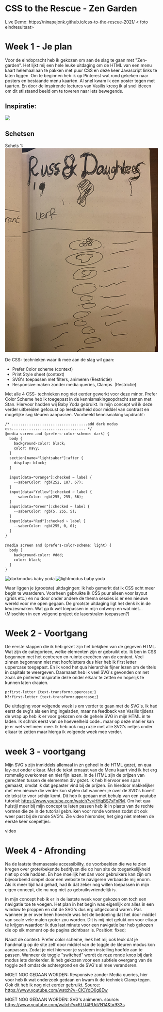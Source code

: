 # CSS to the Rescue - Zen Garden
Live Demo:  https://ninapajonk.github.io/css-to-the-rescue-2021/
< foto eindresultaat>

# Week 1 - Je plan

Voor de eindopracht heb ik gekozen om aan de slag te gaan met "Zen-garden". Het lijkt mij een hele leuke uitdaging om de HTML van een menu kaart helemaal aan te pakken met puur CSS en deze keer Javascript links te laten liggen. 
Om te beginnen heb ik op Pinterest wat rond gekeken naar posters en bestaande menu kaarten. Al snel kwam ik een poster tegen met taarten. En door de inspirende lectures van Vasilis kreeg ik al snel ideeen  om dit stilstaand beeld om te toveren naar iets bewegends. 
## Inspiratie:
<img src="/images/360DegreesOfCake.jpg">

## Schetsen
Schets 1:
<img src="/images/schets1.jpg">

De CSS- technieken waar ik mee aan de slag wil gaan:
- Prefer Color scheme (context)
- Print Style sheet (context) 
- SVG's toepassen met filters, animeren (Restrictie)
- Responsive maken zonder media queries, Clamps. (Restrictie)

Met alle 4 CSS- technieken nog niet eerder gewerkt voor deze minor. Prefer Color Scheme heb ik toegepast in de kennismakingsopdracht samen met Stan. Hiervoor hadden wij Baby Yoda gebruikt. In mijn concept wil ik deze verder uitbreiden gefocust op leesbaarheid door middel van contrast en mogelijke svg kleuren aanpassen. 
Voorbeeld kennismakingsopdracht:

```
/* ...................................add dark modus css.................................. */
@media screen and (prefers-color-scheme: dark) {
  body {
    background-color: black;
    color: navy;
  }
  section[name="lightsaber"]:after {
    display: block;
  }

  input[data="Orange"]:checked ~ label {
    --saberColor: rgb(252, 187, 67);
  }
  input[data="Yellow"]:checked ~ label {
    --saberColor: rgb(255, 255, 56);
  }
  input[data="Green"]:checked ~ label {
    --saberColor: rgb(5, 255, 5);
  }
  input[data="Red"]:checked ~ label {
    --saberColor: rgb(255, 0, 0);
  }
}

@media screen and (prefers-color-scheme: light) {
  body {
    background-color: #ddd;
    color: black;
  }
}
```
<img src="/images/yoda_dark.jpg" alt="darkmodus baby yoda">
<img src="/images/yoda_light.jpg" alt="lightmodus baby yoda">

Waar liggen je (grootste) uitdagingen: Ik heb gemerkt dat ik CSS echt meer begin te waarderen. Voorheen gebruikte ik CSS puur alleen voor layout (grids etc.) en nu door onder andere de thema sessies is er een nieuwe wereld voor me open gegaan. De grootste uitdaging ligt het denk ik in de keuzesmaken. Wat ga ik wel toepassen in mijn ontwerp en wat niet... (Misschien in een volgend project de laserstralen toepassen?)


# Week 2  - Voortgang
De eerste stappen die ik heb gezet zijn het bekijken van de gegeven HTML. Wat zijn de categorieen, welke elementen zijn er gebruikt etc. Ik ben in CSS begonnen met het centreren en ruimte creeëren van de content. Veel zinnen begonnenn niet met hoofdletters dus hier heb ik first letter uppercase toegepast. En ik vond het qua hierarchie fijner lezen om de titels in capitals te weergeven. Daarnaast heb ik veel SVG's gevonden om net zoals de pinterest inspiratie deze onder elkaar te zetten en hopelijk te kunnen laten draaien. 
```
p:first-letter {text-transform:uppercase;}
h3:first-letter {text-transform:uppercase;} 
```
De uitdaging voor volgende week is om verder te gaan met de SVG's. Ik had eerst de svg's als een img ingeladen, maar na feedback van Vasilis tijdens de wrap up heb ik er voor gekozen om de gehele SVG in mijn HTML in te laden. Ik schrok eerst van de hoeveelheid code.. maar op deze manier kan je er wel veel meer mee. Ik heb ook nog ruzie met alle SVG's netjes onder elkaar te zetten maar hierga ik volgende week mee verder. 

# week 3 - voortgang
Mijn SVG's zijn inmiddels allemaal in zn geheel in de HTML gezet, en qua lay-out onder elkaar. Met de tekst ernaast van de Menu kaart vind ik het erg rommelig overkomen en niet fijn lezen. In de HTML zijn de prijzen van gerechten tussen de elementen div gezet. Ik heb hiervoor een span gemaakt, omdat ik dat gepaster vind bij de prijzen. En hierdoor makkelijker met een nieuwe div verder kon stylen dat wanneer je over de SVG's hovert de tekst te voor schijn komt. Dit heb ik gedaan met behulp van een youtube tutorial: https://www.youtube.com/watch?v=HHqBS7xFnPM. 
Om het qua huistijl meer bij mijn concept te laten passen heb ik in plaats van de rechte vormen die ze in de tutorial gebruiken voor ronde vormen zodat dit ook weer past bij de ronde SVG's. Zie video hieronder, het ging niet meteen de eerste keer soepeltjes: 

video


# Week 4 - Afronding

Na de laatste themasessie accessibility, de voorbeelden die we te zien kregen over grote/bekende bedrijven die op hun site de toegankelijkheid niet op orde hadden. En hoe moeilijk het dan voor gebruikers kan zijn om bijvoorbeeld simpel door een website te navigeren verbaasde mij enorm. Als ik meer tijd had gehad, had ik dat zeker nog willen toepassen in mijn eigen concept, die nu nog niet zo gebruiksvriendelijk is. 

In mijn concept heb ik er in de laatste week voor gekozen om toch een navigatie toe te voegen. Het plan in het begin was eigenlijk om alles in een window te proppen en dat de SVG's dus erg uitgezoomd waren. Pas wanneer je er over heen hoverde was het de bedoeling dat het door middel van scale vele malen groter zou worden. Dit is mij niet gelukt om voor elkaar te krijgen waardoor ik dus last minute voor een navigatie bar heb gekozen die op elk moment op de pagina zichtbaar is. Position: fixed;

Naast de context: Prefer color scheme, leek het mij ook leuk dat je handmatig op de site zelf door middel van de toggle de kleuren modus kon aanpassen. Zodat je niet hiervoor je systeem instelling hoefde aan te passen. Wanneer de toggle "switched" wordt de roze ronde knop bij dark modus iets donkerder. Ik heb gekozen voor een subtiele overgang van de toggle zelf omdat de achtergrond en de SVG's al mee veranderen. 

MOET NOG GEDAAN WORDEN:
Responsive zonder Media queries, hier voor heb ik wat onderzoek gedaan en kwam ik de techniek Clamp tegen. Ook dit heb ik nog niet eerder gebruikt. Source: https://www.youtube.com/watch?v=CICYdO0g8Ew

MOET NOG GEDAAN WORDEN:
SVG's animeren. 
source: https://www.youtube.com/watch?v=KLU4PUd7N14&t=933s

